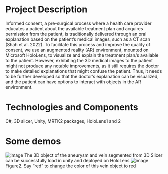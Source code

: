 # Project Description
Informed consent, a pre-surgical process where a health care provider educates a patient about the available treatment plan and acquires permission from the patient, is traditionally delivered through an oral explanation based on the patient’s medical images, such as a CT scan (Shah et al. 2022). To facilitate this process and improve the quality of consent, we use an augmented reality (AR) environment, mounted on Microsoft HoloLens, to visualize and explain the treatment plan/s available to the patient. However, exhibiting the 3D medical images to the patient might not produce any notable improvements, as it still requires the doctor to make detailed explanations that might confuse the patient. Thus, it needs to be further developed so that the doctor’s explanation can be visualized, and the patient can have options to interact with objects in the AR environment.
# Technologies and Components
C#, 3D slicer, Unity, MRTK2 packages, HoloLens1 and 2
# Some demos
![image](https://user-images.githubusercontent.com/106355448/200961625-8811f640-5da9-4ede-8420-f46fd877e20c.png)
The 3D object of the aneurysm and vein segmented from 3D Slicer can be successfully load in unity and deployed on HoloLens
![image](https://user-images.githubusercontent.com/106355448/200961643-466ca4ed-cbb2-4ab1-b437-b8127f1c08a3.png)
Figure2. Say “red” to change the color of this vein object to red
